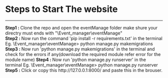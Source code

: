 <h1>Steps to Start The website</h1>
<hr>
<b>Step1 : </b>Clone the repo and open the eventManage folder make shure your directry must ends with "\Event_manager\eventManage"<br>
<b>Step2 : </b> Now run the command 'pip install -r requirements.txt' in the terminal Eg. \Event_manager\eventManage> python manage.py makemigrations <br>
<b>Step3 : </b> Now run 'python manage.py makemigrations' in the terminal and check for the errors if any(download the required module refer error for the module name)
<b>Step4 : </b> Now run 'python manage.py runserver' in the terminal Eg. \Event_manager\eventManage> python manage.py runserver
<b>Step5 : </b> Click or copy this http://127.0.0.1:8000/ and paste this in the brouser.
